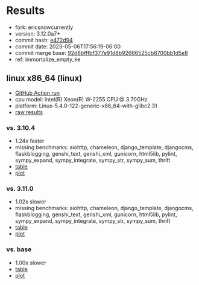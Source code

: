# Results

- fork: ericsnowcurrently
- version: 3.12.0a7+
- commit hash: [e472d94](https://github.com/ericsnowcurrently/cpython/commit/e472d94)
- commit date: 2023-05-06T17:56:19-06:00
- commit merge base: [92d8bfffbf377e91d8b92666525cb8700bb1d5e8](https://github.com/ericsnowcurrently/cpython/commit/92d8bfffbf377e91d8b92666525cb8700bb1d5e8)
- ref: immortalize_empty_ke

## linux x86_64 (linux)

- [GitHub Action run](https://github.com/faster-cpython/benchmarking/actions/runs/4904482691)
- cpu model: Intel(R) Xeon(R) W-2255 CPU @ 3.70GHz
- platform: Linux-5.4.0-122-generic-x86_64-with-glibc2.31
- [raw results](bm-20230506-linux-x86_64-ericsnowcurrently-immortalize_empty_ke-3.12.0a7%2B-e472d94.json)

### vs. 3.10.4

- 1.24x faster
- missing benchmarks: aiohttp, chameleon, django_template, djangocms, flaskblogging, genshi_text, genshi_xml, gunicorn, html5lib, pylint, sympy_expand, sympy_integrate, sympy_str, sympy_sum, thrift
- [table](bm-20230506-linux-x86_64-ericsnowcurrently-immortalize_empty_ke-3.12.0a7%2B-e472d94-vs-3.10.4.md)
- [plot](bm-20230506-linux-x86_64-ericsnowcurrently-immortalize_empty_ke-3.12.0a7%2B-e472d94-vs-3.10.4.png)

### vs. 3.11.0

- 1.02x slower
- missing benchmarks: aiohttp, chameleon, django_template, djangocms, flaskblogging, genshi_text, genshi_xml, gunicorn, html5lib, pylint, sympy_expand, sympy_integrate, sympy_str, sympy_sum, thrift
- [table](bm-20230506-linux-x86_64-ericsnowcurrently-immortalize_empty_ke-3.12.0a7%2B-e472d94-vs-3.11.0.md)
- [plot](bm-20230506-linux-x86_64-ericsnowcurrently-immortalize_empty_ke-3.12.0a7%2B-e472d94-vs-3.11.0.png)

### vs. base

- 1.00x slower
- [table](bm-20230506-linux-x86_64-ericsnowcurrently-immortalize_empty_ke-3.12.0a7%2B-e472d94-vs-base.md)
- [plot](bm-20230506-linux-x86_64-ericsnowcurrently-immortalize_empty_ke-3.12.0a7%2B-e472d94-vs-base.png)


